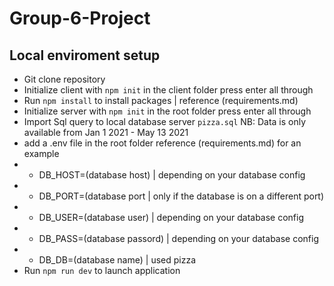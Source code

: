 # Group-6-Project

## Local enviroment setup
* Git clone repository
* Initialize client with `npm init` in the client folder press enter all through
* Run `npm install` to install packages | reference (requirements.md)
* Initialize server with `npm init` in the root folder press enter all through
* Import Sql query to local database server `pizza.sql` NB: Data is only available from Jan 1 2021 - May 13 2021
* add a .env file in the root folder reference (requirements.md) for an example
* * DB_HOST=(database host)  | depending on your database config
* * DB_PORT=(database port | only if the database is on a different port)
* * DB_USER=(database user) | depending on your database config
* * DB_PASS=(database passord) | depending on your database config
* * DB_DB=(database name) | used pizza
* Run `npm run dev` to launch application
